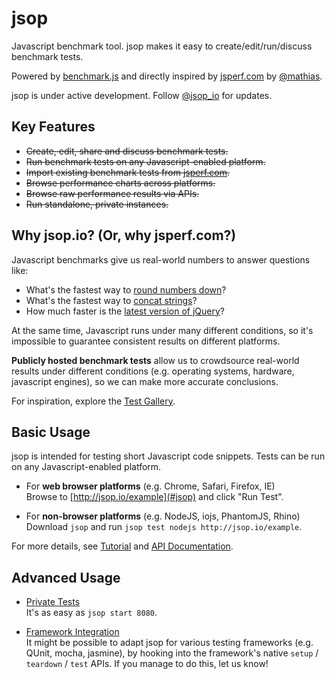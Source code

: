 # jsop
Javascript benchmark tool. jsop makes it easy to create/edit/run/discuss benchmark tests.

Powered by [benchmark.js](http://benchmarkjs.com/) and directly inspired by [jsperf.com](jsperf.com) by [@mathias](https://mathiasbynens.be).

jsop is under active development. Follow [@jsop_io](https://twitter.com/jsop_io) for updates.


## Key Features
  * ~~Create, edit, share and discuss benchmark tests.~~
  * ~~Run benchmark tests on any Javascript-enabled platform.~~
  * ~~Import existing benchmark tests from [jsperf.com](jsperf.com).~~
  * ~~Browse performance charts across platforms.~~
  * ~~Browse raw performance results via APIs.~~
  * ~~Run standalone, private instances.~~


## Why jsop.io? (Or, why jsperf.com?)

Javascript benchmarks give us real-world numbers to answer questions like:
  * What's the fastest way to [round numbers down](#jsop)?
  * What's the fastest way to [concat strings](#jsop)?
  * How much faster is the [latest version of jQuery](#jsop)?

At the same time, Javascript runs under many different conditions, so it's impossible to guarantee consistent results on different platforms.

**Publicly hosted benchmark tests** allow us to crowdsource real-world results under different conditions (e.g. operating systems, hardware, javascript engines), so we can make more accurate conclusions.

For inspiration, explore the [Test Gallery](#jsop).


## Basic Usage

jsop is intended for testing short Javascript code snippets. Tests can be run on any Javascript-enabled platform.

  * For **web browser platforms** (e.g. Chrome, Safari, Firefox, IE)  
  Browse to [http://jsop.io/example](#jsop) and click "Run Test".

  * For **non-browser platforms** (e.g. NodeJS, iojs, PhantomJS, Rhino)  
  Download `jsop` and run `jsop test nodejs http://jsop.io/example`.

For more details, see [Tutorial](#jsop) and [API Documentation](#jsop).


## Advanced Usage

  * [Private Tests](#jsop)  
  It's as easy as `jsop start 8080`.

  * [Framework Integration](#jsop)  
  It might be possible to adapt jsop for various testing frameworks (e.g. QUnit, mocha, jasmine), by hooking into the framework's native `setup` / `teardown` / `test` APIs. If you manage to do this, let us know!
